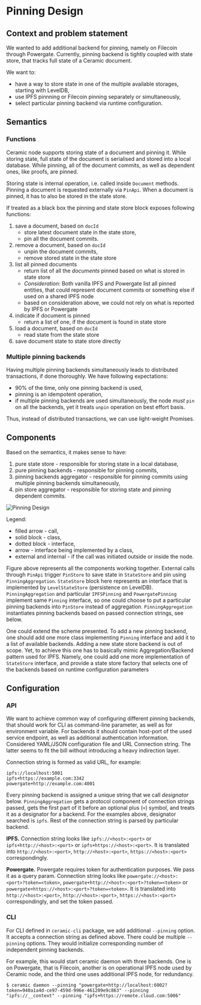 # Pinning Design

## Context and problem statement

We wanted to add additional backend for pinning, namely on Filecoin through Powergate.
Currently, pinning backend is tightly coupled with state store, that tracks full state of a Ceramic document.

We want to:

- have a way to store state in one of the multiple available storages, starting with LevelDB,
- use IPFS pinnning or Filecoin pinning separately or simultaneously,
- select particular pinning backend via runtime configuration.

## Semantics

### Functions

Ceramic node supports storing state of a document and pinning it. While storing state, full state of the document is serialised and stored into a local database. While pinning, all of the document commits, as well as dependent ones, like proofs, are pinned.

Storing state is internal operation, i.e. called inside `Document` methods. Pinning a document is requested externally via `PinApi`. When a document is pinned, it has to also be stored in the state store.

If treated as a black box the pinning and state store block exposes following functions:

1. save a document, based on `docId`
   - store latest document state in the state store,
   - pin all the document commits.
2. remove a document, based on `docId`
   - unpin the document commits,
   - remove stored state in the state store
3. list all pinned documents
   - return list of all the _documents_ pinned based on what is stored in state store
   - _Consideration:_ Both vanilla IPFS and Powergate list all pinned entities, that could represent document commits or something else if used on a shared IPFS node
   - based on consideration above, we could not rely on what is reported by IPFS or Powergate
4. indicate if document is pinned
   - return a list of one, if the document is found in state store
5. load a document, based on `docId`
   - read state from the state store
6. save document state to state store directly

### Multiple pinning backends

Having multiple pinning backends simultaneously leads to distributed transactions, if done thoroughly. We have following expectations:

- 90% of the time, only one pinning backend is used,
- pinning is an idempotent operation,
- if multiple pinning backends are used simultaneously, the node _must_ `pin` on all the backends, yet it treats `unpin` operation on best effort basis.

Thus, instead of distributed transactions, we can use light-weight Promises.

## Components

Based on the semantics, it makes sense to have:

1. pure state store - responsible for storing state in a local database,
2. pure pinning backends - responsible for pinning commits,
3. pinning backends aggregator - responsible for pinning commits using multiple pinning backends simultaneously,
4. pin store aggregator - responsible for storing state and pinning dependent commits.

![Pinning Design](media://pinning-design.png)

Legend:
- filled arrow - call,
- solid block - class,
- dotted block - interface,
- arrow - interface being implemented by a class,
- external and internal - if the call was initiated outside or inside the node.

Figure above represents all the components working together. External calls through `PinApi` trigger `PinStore` to save state in `StateStore` and pin using `PinningAggregation`. `StateStore` block here represents an interface that is implemented by `LevelStateStore` (persistence on LevelDB). `PinningAggregation` and particular `IPFSPinning` and `PowergatePinning` implement same `Pinning` interface, so one could choose to put a particular pinning backends into `PinStore` instead of aggregation. `PinningAggregation` instantiates pinning backends based on passed connection strings, see below.

One could extend the scheme presented. To add a new pinning backend, one should add one more class implementing `Pinning` interface and add it to a list of available backends. Adding a new state store backend is out of scope. Yet, to achieve this one has to basically mimic Aggregation/Backend pattern used for IPFS. Namely, one could add one more implementation of `StateStore` interface, and provide a state store factory that selects one of the backends based on runtime configuration parameters

## Configuration

### API

We want to achieve common way of configuring different pinning backends, that should work for CLI as command-line parameter, as well as for environment variable. For backends it should contain host-port of the used service endpoint, as well as additional authentication information. Considered YAML/JSON configuration file and URL Connection string. The latter seems to fit the bill without introducing a heavy indirection layer.

Connection string is formed as valid URL, for example:

```
ipfs://localhost:5001
ipfs+https://example.com:3342
powergate+http://example.com:4001
```

Every pinning backend is assigned a unique string that we call _designator_ below. `PinningAggregation` gets a protocol component of connection strings passed, gets the first part of it before an optional plus (`+`) symbol, and treats it as a designator for a backend.
For the examples above, designator searched is `ipfs`. Rest of the connection string is parsed by particular backend.

**IPFS.** Connection string looks like `ipfs://<host>:<port>` or `ipfs+http://<host>:<port>` or `ipfs+https://<host>:<port>`. It is translated into `http://<host>:<port>`, `http://<host>:<port>`, `https://<host>:<port>` correspondingly.

**Powergate.** Powergate requires token for authentication purposes. We pass it as a query param. Connection string looks like `powergate://<host>:<port>?token=<token>`, `powergate+http://<host>:<port>?token=<token>` or `powergate+https://<host>:<port>?token=<token>`. It is translated into `http://<host>:<port>`, `http://<host>:<port>`, `https://<host>:<port>` correspondingly, and set the token passed.

### CLI

For CLI defined in `ceramic-cli` package, we add additional `--pinning` option. It accepts a connection string as defined above. There could be multiple `--pinning` options. They would initialize corresponding number of independent pinning backends.

For example, this would start ceramic daemon with three backends. One is on Powergate, that is Filecoin, another is on operational IPFS node used by Ceramic node, and the third one uses additional IPFS node, for redundancy.

```
$ ceramic daemon --pinning "powergate+http://localhost:6002?token=940a1a4d-ce97-459d-996e-461209e9c863" --pinning "ipfs://__context" --pinning "ipfs+https://remote.cloud.com:5006"
```  
